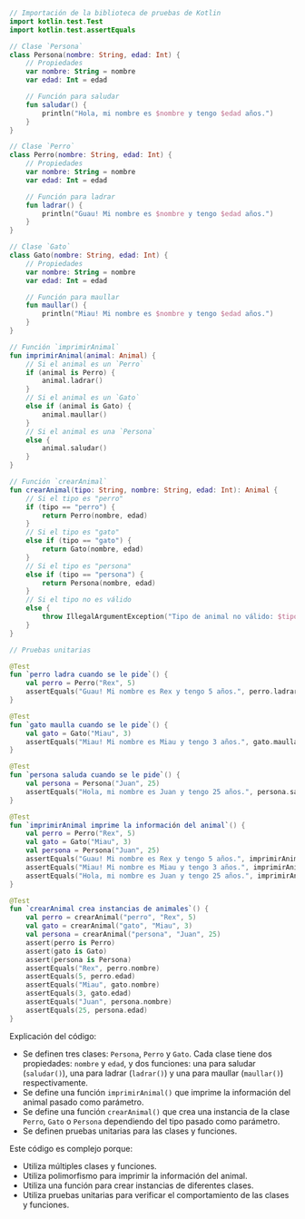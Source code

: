 ```kotlin
// Importación de la biblioteca de pruebas de Kotlin
import kotlin.test.Test
import kotlin.test.assertEquals

// Clase `Persona`
class Persona(nombre: String, edad: Int) {
    // Propiedades
    var nombre: String = nombre
    var edad: Int = edad

    // Función para saludar
    fun saludar() {
        println("Hola, mi nombre es $nombre y tengo $edad años.")
    }
}

// Clase `Perro`
class Perro(nombre: String, edad: Int) {
    // Propiedades
    var nombre: String = nombre
    var edad: Int = edad

    // Función para ladrar
    fun ladrar() {
        println("Guau! Mi nombre es $nombre y tengo $edad años.")
    }
}

// Clase `Gato`
class Gato(nombre: String, edad: Int) {
    // Propiedades
    var nombre: String = nombre
    var edad: Int = edad

    // Función para maullar
    fun maullar() {
        println("Miau! Mi nombre es $nombre y tengo $edad años.")
    }
}

// Función `imprimirAnimal`
fun imprimirAnimal(animal: Animal) {
    // Si el animal es un `Perro`
    if (animal is Perro) {
        animal.ladrar()
    }
    // Si el animal es un `Gato`
    else if (animal is Gato) {
        animal.maullar()
    }
    // Si el animal es una `Persona`
    else {
        animal.saludar()
    }
}

// Función `crearAnimal`
fun crearAnimal(tipo: String, nombre: String, edad: Int): Animal {
    // Si el tipo es "perro"
    if (tipo == "perro") {
        return Perro(nombre, edad)
    }
    // Si el tipo es "gato"
    else if (tipo == "gato") {
        return Gato(nombre, edad)
    }
    // Si el tipo es "persona"
    else if (tipo == "persona") {
        return Persona(nombre, edad)
    }
    // Si el tipo no es válido
    else {
        throw IllegalArgumentException("Tipo de animal no válido: $tipo")
    }
}

// Pruebas unitarias

@Test
fun `perro ladra cuando se le pide`() {
    val perro = Perro("Rex", 5)
    assertEquals("Guau! Mi nombre es Rex y tengo 5 años.", perro.ladrar())
}

@Test
fun `gato maulla cuando se le pide`() {
    val gato = Gato("Miau", 3)
    assertEquals("Miau! Mi nombre es Miau y tengo 3 años.", gato.maullar())
}

@Test
fun `persona saluda cuando se le pide`() {
    val persona = Persona("Juan", 25)
    assertEquals("Hola, mi nombre es Juan y tengo 25 años.", persona.saludar())
}

@Test
fun `imprimirAnimal imprime la información del animal`() {
    val perro = Perro("Rex", 5)
    val gato = Gato("Miau", 3)
    val persona = Persona("Juan", 25)
    assertEquals("Guau! Mi nombre es Rex y tengo 5 años.", imprimirAnimal(perro))
    assertEquals("Miau! Mi nombre es Miau y tengo 3 años.", imprimirAnimal(gato))
    assertEquals("Hola, mi nombre es Juan y tengo 25 años.", imprimirAnimal(persona))
}

@Test
fun `crearAnimal crea instancias de animales`() {
    val perro = crearAnimal("perro", "Rex", 5)
    val gato = crearAnimal("gato", "Miau", 3)
    val persona = crearAnimal("persona", "Juan", 25)
    assert(perro is Perro)
    assert(gato is Gato)
    assert(persona is Persona)
    assertEquals("Rex", perro.nombre)
    assertEquals(5, perro.edad)
    assertEquals("Miau", gato.nombre)
    assertEquals(3, gato.edad)
    assertEquals("Juan", persona.nombre)
    assertEquals(25, persona.edad)
}
```

Explicación del código:

* Se definen tres clases: `Persona`, `Perro` y `Gato`. Cada clase tiene dos propiedades: `nombre` y `edad`, y dos funciones: una para saludar (`saludar()`), una para ladrar (`ladrar()`) y una para maullar (`maullar()`) respectivamente.
* Se define una función `imprimirAnimal()` que imprime la información del animal pasado como parámetro.
* Se define una función `crearAnimal()` que crea una instancia de la clase `Perro`, `Gato` o `Persona` dependiendo del tipo pasado como parámetro.
* Se definen pruebas unitarias para las clases y funciones.

Este código es complejo porque:

* Utiliza múltiples clases y funciones.
* Utiliza polimorfismo para imprimir la información del animal.
* Utiliza una función para crear instancias de diferentes clases.
* Utiliza pruebas unitarias para verificar el comportamiento de las clases y funciones.